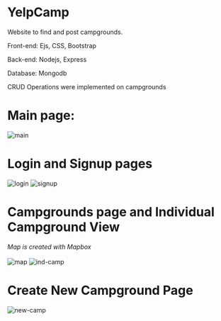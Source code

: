 # YelpCamp
Website to find and post campgrounds.

Front-end: Ejs, CSS, Bootstrap

Back-end: Nodejs, Express

Database: Mongodb

CRUD Operations were implemented on campgrounds

# Main page:
![main](https://user-images.githubusercontent.com/101329759/195991821-1fab3953-04f0-4685-83c6-051119fa494e.PNG) <br />

# Login and Signup pages
![login](https://user-images.githubusercontent.com/101329759/195991871-d3ac933f-cf98-4e3f-bd59-211a6180a357.PNG)
![signup](https://user-images.githubusercontent.com/101329759/195991874-2b9251f2-417c-4bd9-b1ce-be3d054d4517.PNG) <br />

# Campgrounds page and Individual Campground View <br />
<i>Map is created with Mapbox</i> <br />
<br />
![map](https://user-images.githubusercontent.com/101329759/195991921-77f14b77-3f05-46af-a079-18c1a9c1fa91.PNG)
![ind-camp](https://user-images.githubusercontent.com/101329759/195991926-bbb29f46-86e6-4d3c-aa6b-8ebc0c6707df.PNG)
# Create New Campground Page
![new-camp](https://user-images.githubusercontent.com/101329759/195992145-d6a53468-436e-4941-966b-488623ff2048.PNG)
